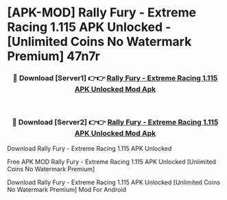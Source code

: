 # [APK-MOD] Rally Fury - Extreme Racing 1.115 APK Unlocked - [Unlimited Coins No Watermark Premium] 47n7r



<div align="center">
<h3>🔴 Download [Server1] 👉👉 <a href="https://momento.my/?title=Rally_Fury_-_Extreme_Racing_1.115_APK_Unlocked">Rally Fury - Extreme Racing 1.115 APK Unlocked Mod Apk</a></h3><br>

<h3>🔴 Download [Server2] 👉👉 <a href="https://momento.my/?title=Rally_Fury_-_Extreme_Racing_1.115_APK_Unlocked">Rally Fury - Extreme Racing 1.115 APK Unlocked Mod Apk</a></h3>
</div>



Download Rally Fury - Extreme Racing 1.115 APK Unlocked 

Free APK MOD Rally Fury - Extreme Racing 1.115 APK Unlocked [Unlimited Coins No Watermark Premium]

Download Rally Fury - Extreme Racing 1.115 APK Unlocked [Unlimited Coins No Watermark Premium] Mod For Android
